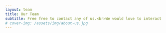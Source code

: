 ```yaml
---
layout: team
title: Our Team
subtitle: Free free to contact any of us.<br>We would love to interact with you!
# cover-img: /assets/img/about-us.jpg
---
```

